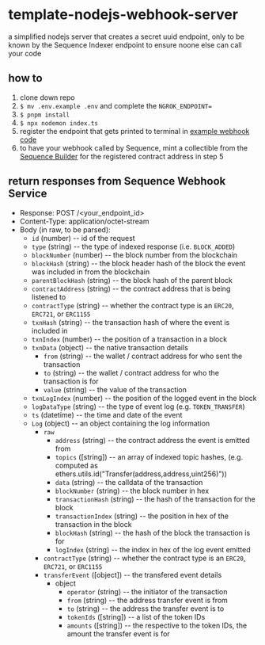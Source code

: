 # template-nodejs-webhook-server
a simplified nodejs server that creates a secret uuid endpoint, only to be known by the Sequence Indexer endpoint to ensure noone else can call your code

## how to
1. clone down repo
2. `$ mv .env.example .env` and complete the `NGROK_ENDPOINT=`
3. `$ pnpm install`
4. `$ npx nodemon index.ts`
5. register the endpoint that gets printed to terminal in [example webhook code](https://docs.sequence.xyz/api/indexer/examples/webhook-listener) 
6. to have your webhook called by Sequence, mint a collectible from the [Sequence Builder](https://sequence.build) for the registered contract address in step 5

## return responses from Sequence Webhook Service
* Response: POST /<your_endpoint_id>
* Content-Type: application/octet-stream
* Body (in raw, to be parsed):
    * `id` (number) -- id of the request
    * `type` (string) -- the type of indexed response (i.e. `BLOCK_ADDED`)
    * `blockNumber` (number) -- the block number from the blockchain
    * `blockHash` (string) -- the block header hash of the block the event was included in from the blockchain
    * `parentBlockHash` (string) -- the block hash of the parent block
    * `contractAddress` (string) -- the contract address that is being listened to
    * `contractType` (string) -- whether the contract type is an `ERC20`, `ERC721`, or `ERC1155`
    * `txnHash` (string) -- the transaction hash of where the event is included in
    * `txnIndex` (number) -- the position of a transaction in a block
    * `txnData` (object) -- the native transaction details
        * `from` (string) -- the wallet / contract address for who sent the transaction
        * `to` (string) -- the wallet / contract address for who the transaction is for
        * `value` (string) -- the value of the transaction
    * `txnLogIndex` (number) -- the position of the logged event in the block
    * `logDataType` (string) -- the type of event log (e.g. `TOKEN_TRANSFER`)
    * `ts` (datetime) -- the time and date of the event
    * `Log` (object) -- an object containing the log information
        * `raw`
            * `address` (string) -- the contract address the event is emitted from
            * `topics` ([string]) -- an array of indexed topic hashes, (e.g. computed as ethers.utils.id("Transfer(address,address,uint256)"))
            * `data` (string) -- the calldata of the transaction
            * `blockNumber` (string) -- the block number in hex
            * `transactionHash` (string) -- the hash of the transaction for the block
            * `transactionIndex` (string) -- the position in hex of the transaction in the block
            * `blockHash` (string) -- the hash of the block the transaction is for
            * `logIndex` (string) -- the index in hex of the log event emitted
        * `contractType` (string) -- whether the contract type is an `ERC20`, `ERC721`, or `ERC1155`
        * `transferEvent` ([object]) -- the transfered event details
            * object
                * `operator` (string) -- the initiator of the transaction
                * `from` (string) -- the address transfer event is from
                * `to` (string) -- the address the transfer event is to
                * `tokenIds` ([string]) -- a list of the token IDs
                * `amounts` ([string]) -- the respective to the token IDs, the amount the transfer event is for
